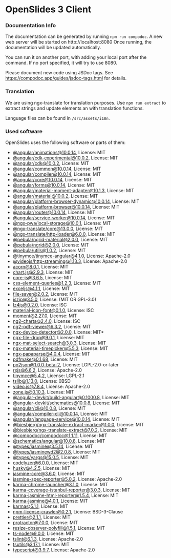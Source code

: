 # OpenSlides 3 Client

### Documentation Info

The documentation can be generated by running `npm run compodoc`.
A new web server will be started on http://localhost:8080
Once running, the documentation will be updated automatically.

You can run it on another port, with adding your local port after the
command. If no port specified, it will try to use 8080.

Please document new code using JSDoc tags.
See https://compodoc.app/guides/jsdoc-tags.html for details.

### Translation

We are using ngx-translate for translation purposes.
Use `npm run extract` to extract strings and update elements an with translation functions.

Language files can be found in `/src/assets/i18n`.

### Used software

OpenSlides uses the following software or parts of them:

- [@angular/animations@10.0.14](https://github.com/angular/angular), License: MIT
- [@angular/cdk-experimental@10.0.2](https://github.com/angular/components), License: MIT
- [@angular/cdk@10.0.2](https://github.com/angular/components), License: MIT
- [@angular/common@10.0.14](https://github.com/angular/angular), License: MIT
- [@angular/compiler@10.0.14](https://github.com/angular/angular), License: MIT
- [@angular/core@10.0.14](https://github.com/angular/angular), License: MIT
- [@angular/forms@10.0.14](https://github.com/angular/angular), License: MIT
- [@angular/material-moment-adapter@10.1.3](https://github.com/angular/components), License: MIT
- [@angular/material@10.0.2](https://github.com/angular/components), License: MIT
- [@angular/platform-browser-dynamic@10.0.14](https://github.com/angular/angular), License: MIT
- [@angular/platform-browser@10.0.14](https://github.com/angular/angular), License: MIT
- [@angular/router@10.0.14](https://github.com/angular/angular), License: MIT
- [@angular/service-worker@10.0.14](https://github.com/angular/angular), License: MIT
- [@ngx-pwa/local-storage@10.0.1](https://github.com/cyrilletuzi/angular-async-local-storage), License: MIT
- [@ngx-translate/core@13.0.0](https://github.com/ngx-translate/core), License: MIT
- [@ngx-translate/http-loader@6.0.0](https://github.com/ngx-translate/http-loader), License: MIT
- [@pebula/ngrid-material@2.0.0](undefined), License: MIT
- [@pebula/ngrid@2.0.0](https://github.com/shlomiassaf/ngrid), License: MIT
- [@pebula/utils@1.0.2](undefined), License: MIT
- [@tinymce/tinymce-angular@4.1.0](https://github.com/tinymce/tinymce-angular), License: Apache-2.0
- [@videojs/http-streaming@1.13.3](https://github.com/videojs/http-streaming), License: Apache-2.0
- [acorn@8.0.1](https://github.com/acornjs/acorn), License: MIT
- [chart.js@2.9.3](https://github.com/chartjs/Chart.js), License: MIT
- [core-js@3.6.5](https://github.com/zloirock/core-js), License: MIT
- [css-element-queries@1.2.3](https://github.com/marcj/css-element-queries), License: MIT
- [exceljs@4.1.1](https://github.com/exceljs/exceljs), License: MIT
- [file-saver@2.0.2](https://github.com/eligrey/FileSaver.js), License: MIT
- [jszip@3.5.0](https://github.com/Stuk/jszip), License: (MIT OR GPL-3.0)
- [lz4js@0.2.0](https://github.com/Benzinga/lz4js), License: ISC
- [material-icon-font@0.1.0](https://github.com//petergng/svgFontCreator), License: ISC
- [moment@2.27.0](https://github.com/moment/moment), License: MIT
- [ng2-charts@2.4.0](https://github.com/valor-software/ng2-charts), License: ISC
- [ng2-pdf-viewer@6.3.2](git+https://vadimdez@github.com/VadimDez/ng2-pdf-viewer), License: MIT
- [ngx-device-detector@2.0.0](undefined), License: MIT*
- [ngx-file-drop@9.0.1](https://github.com/georgipeltekov/ngx-file-drop), License: MIT
- [ngx-mat-select-search@3.0.3](https://github.com/bithost-gmbh/ngx-mat-select-search), License: MIT
- [ngx-material-timepicker@5.5.3](https://github.com/Agranom/ngx-material-timepicker), License: MIT
- [ngx-papaparse@4.0.4](https://github.com/alberthaff/ngx-papaparse), License: MIT
- [pdfmake@0.1.68](https://github.com/bpampuch/pdfmake), License: MIT
- [po2json@1.0.0-beta-2](https://github.com/mikeedwards/po2json), License: LGPL-2.0-or-later
- [rxjs@6.6.2](https://github.com/reactivex/rxjs), License: Apache-2.0
- [tinymce@5.4.2](https://github.com/tinymce/tinymce-dist), License: LGPL-2.1
- [tslib@1.13.0](https://github.com/Microsoft/tslib), License: 0BSD
- [video.js@7.8.4](https://github.com/videojs/video.js), License: Apache-2.0
- [zone.js@0.10.3](https://github.com/angular/angular), License: MIT
- [@angular-devkit/build-angular@0.1000.8](https://github.com/angular/angular-cli), License: MIT
- [@angular-devkit/schematics@10.0.8](https://github.com/angular/angular-cli), License: MIT
- [@angular/cli@10.0.8](https://github.com/angular/angular-cli), License: MIT
- [@angular/compiler-cli@10.0.14](https://github.com/angular/angular), License: MIT
- [@angular/language-service@10.0.14](https://github.com/angular/angular), License: MIT
- [@biesbjerg/ngx-translate-extract-marker@1.0.0](https://github.com/biesbjerg/ngx-translate-extract-marker), License: MIT
- [@biesbjerg/ngx-translate-extract@7.0.2](https://github.com/biesbjerg/ngx-translate-extract), License: MIT
- [@compodoc/compodoc@1.1.11](https://github.com/compodoc/compodoc), License: MIT
- [@schematics/angular@10.0.8](https://github.com/angular/angular-cli), License: MIT
- [@types/jasmine@3.5.14](https://github.com/DefinitelyTyped/DefinitelyTyped), License: MIT
- [@types/jasminewd2@2.0.8](https://github.com/DefinitelyTyped/DefinitelyTyped), License: MIT
- [@types/yargs@15.0.5](https://github.com/DefinitelyTyped/DefinitelyTyped), License: MIT
- [codelyzer@6.0.0](https://github.com/mgechev/codelyzer), License: MIT
- [husky@4.2.5](https://github.com/typicode/husky), License: MIT
- [jasmine-core@3.6.0](https://github.com/jasmine/jasmine), License: MIT
- [jasmine-spec-reporter@5.0.2](https://github.com/bcaudan/jasmine-spec-reporter), License: Apache-2.0
- [karma-chrome-launcher@3.1.0](https://github.com/karma-runner/karma-chrome-launcher), License: MIT
- [karma-coverage-istanbul-reporter@3.0.3](https://github.com/mattlewis92/karma-coverage-istanbul-reporter), License: MIT
- [karma-jasmine-html-reporter@1.5.4](https://github.com/dfederm/karma-jasmine-html-reporter), License: MIT
- [karma-jasmine@4.0.1](https://github.com/karma-runner/karma-jasmine), License: MIT
- [karma@5.1.1](https://github.com/karma-runner/karma), License: MIT
- [npm-license-crawler@0.2.1](https://github.com/mwittig/npm-license-crawler), License: BSD-3-Clause
- [prettier@2.1.1](https://github.com/prettier/prettier), License: MIT
- [protractor@7.0.0](https://github.com/angular/protractor), License: MIT
- [resize-observer-polyfill@1.5.1](https://github.com/que-etc/resize-observer-polyfill), License: MIT
- [ts-node@9.0.0](https://github.com/TypeStrong/ts-node), License: MIT
- [tslint@6.1.3](https://github.com/palantir/tslint), License: Apache-2.0
- [tsutils@3.17.1](https://github.com/ajafff/tsutils), License: MIT
- [typescript@3.9.7](https://github.com/Microsoft/TypeScript), License: Apache-2.0

